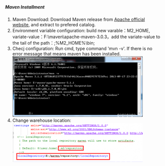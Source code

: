 ##### Maven Installment

1. Maven Download: Download Maven release from <a href="http://maven.apache.org/download.cgi">Apache official website</a>, and extract to prefered catalog.
2. Environment variable configuration: build new varable：M2_HOME, variate-value：F:\maven\apache-maven-3.0.3，add the variate-value to the tail of the path：;%M2_HOME%\bin;
3. Checj configuration: Run cmd, type command 'mvn -v'. If there is no error message that means maven has been installed.
![extract](/images/mavn1.png)
4. Change warehouse location:
![location](/images/mavn2.png)
